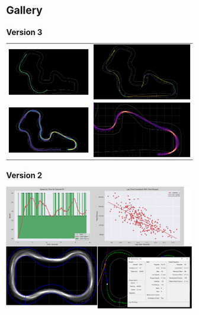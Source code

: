 # Gallery

## Version 3

<table>
<tbody>
<tr>
<td><img src="pictures/gallery_v3/route_analysis_1.png"/></td>
<td><img src="pictures/gallery_v3/route_analysis_2.png"/></td>
</tr>
<tr>
<td><img src="pictures/gallery_v3/heatmap_analysis_1.png"/></td>
<td><img src="pictures/gallery_v3/heatmap_analysis_2.png"/></td>
</tr>
</tbody>
</table>


## Version 2

![Analyze DeepRacer logs easily with DRG](pictures/gallery_v2/Collage.png)
